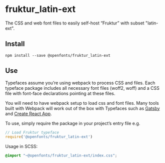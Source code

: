 
# fruktur_latin-ext

The CSS and web font files to easily self-host “Fruktur” with subset "latin-ext".

## Install

`npm install --save @openfonts/fruktur_latin-ext`

## Use

Typefaces assume you’re using webpack to process CSS and files. Each typeface
package includes all necessary font files (woff2, woff) and a CSS file with
font-face declarations pointing at these files.

You will need to have webpack setup to load css and font files. Many tools built
with Webpack will work out of the box with Typefaces such as [Gatsby](https://github.com/gatsbyjs/gatsby)
and [Create React App](https://github.com/facebookincubator/create-react-app).

To use, simply require the package in your project’s entry file e.g.

```javascript
// Load Fruktur typeface
require('@openfonts/fruktur_latin-ext')
```

Usage in SCSS:
```scss
@import "~@openfonts/fruktur_latin-ext/index.css";
```
